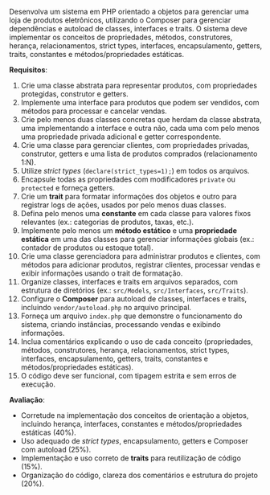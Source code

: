 Desenvolva um sistema em PHP orientado a objetos para gerenciar uma loja de produtos eletrônicos, utilizando o Composer para gerenciar dependências e autoload de classes, interfaces e traits. O sistema deve implementar os conceitos de propriedades, métodos, construtores, herança, relacionamentos, strict types, interfaces, encapsulamento, getters, traits, constantes e métodos/propriedades estáticas.

**Requisitos**:
1. Crie uma classe abstrata para representar produtos, com propriedades protegidas, construtor e getters.
2. Implemente uma interface para produtos que podem ser vendidos, com métodos para processar e cancelar vendas.
3. Crie pelo menos duas classes concretas que herdam da classe abstrata, uma implementando a interface e outra não, cada uma com pelo menos uma propriedade privada adicional e getter correspondente.
4. Crie uma classe para gerenciar clientes, com propriedades privadas, construtor, getters e uma lista de produtos comprados (relacionamento 1:N).
5. Utilize *strict types* (`declare(strict_types=1);`) em todos os arquivos.
6. Encapsule todas as propriedades com modificadores `private` ou `protected` e forneça getters.
7. Crie um **trait** para formatar informações dos objetos e outro para registrar logs de ações, usados por pelo menos duas classes.
8. Defina pelo menos uma **constante** em cada classe para valores fixos relevantes (ex.: categorias de produtos, taxas, etc.).
9. Implemente pelo menos um **método estático** e uma **propriedade estática** em uma das classes para gerenciar informações globais (ex.: contador de produtos ou estoque total).
10. Crie uma classe gerenciadora para administrar produtos e clientes, com métodos para adicionar produtos, registrar clientes, processar vendas e exibir informações usando o trait de formatação.
11. Organize classes, interfaces e traits em arquivos separados, com estrutura de diretórios (ex.: `src/Models`, `src/Interfaces`, `src/Traits`).
12. Configure o **Composer** para autoload de classes, interfaces e traits, incluindo `vendor/autoload.php` no arquivo principal.
13. Forneça um arquivo `index.php` que demonstre o funcionamento do sistema, criando instâncias, processando vendas e exibindo informações.
14. Inclua comentários explicando o uso de cada conceito (propriedades, métodos, construtores, herança, relacionamentos, strict types, interfaces, encapsulamento, getters, traits, constantes e métodos/propriedades estáticas).
15. O código deve ser funcional, com tipagem estrita e sem erros de execução.

**Avaliação**:
- Corretude na implementação dos conceitos de orientação a objetos, incluindo herança, interfaces, constantes e métodos/propriedades estáticas (40%).
- Uso adequado de *strict types*, encapsulamento, getters e Composer com autoload (25%).
- Implementação e uso correto de **traits** para reutilização de código (15%).
- Organização do código, clareza dos comentários e estrutura do projeto (20%).
